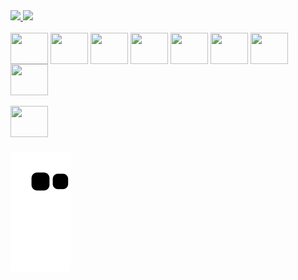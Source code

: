 <div align="">
  <a href="https://github.com/lauroteles">
    <img height="145em" src="https://github-readme-stats.vercel.app/api?username=lauroteles&count_private=true&include_all_commits=true&show_icons=true&theme=dracula&hide_border=false&show_owner=true"/>
    <img height="145em" src="https://github-readme-stats.vercel.app/api/top-langs/?username=lauroteles&theme=dracula&hide_border=false&&layout=compact"/>
  </a>
</div>

<div style="display: inline_block"><br>
  <img align="center" height="50" width="60" src="https://cdn.jsdelivr.net/gh/devicons/devicon/icons/python/python-original.svg" />
  
  <img align="center" height="50" width="60" src="https://cdn.jsdelivr.net/gh/devicons/devicon/icons/pandas/pandas-original.svg" />
  
  <img align="center" height="50" width="60" src="https://cdn.jsdelivr.net/gh/devicons/devicon/icons/streamlit/streamlit-original-wordmark.svg" />
  <img align="center" height="50" width="60" src="https://cdn.jsdelivr.net/gh/devicons/devicon/icons/numpy/numpy-original.svg" />
  <img align="center" height="50" width="60" src="https://cdn.jsdelivr.net/gh/devicons/devicon/icons/jupyter/jupyter-original.svg" />
  
          
  <img align="center" height="50" width="60" src="https://cdn.jsdelivr.net/gh/devicons/devicon/icons/mysql/mysql-original-wordmark.svg" />
 
  <img align="center" height="50" width="60" src="https://cdn.jsdelivr.net/gh/devicons/devicon/icons/amazonwebservices/amazonwebservices-line-wordmark.svg" />
  
  
  <img align="center" height="50" width="60" src="https://cdn.jsdelivr.net/gh/devicons/devicon/icons/git/git-original.svg" />
  

<div style="display: inline_block"><br>

  
  <a href="https://www.linkedin.com/in/lauro-teles-0a66aba5">
    <img align="center" height="50" width="60" src="https://cdn.jsdelivr.net/gh/devicons/devicon/icons/linkedin/linkedin-original.svg" />
  </a>

###

![Snake animation](https://github.com/lauroteles/lauroteles/blob/output/github-contribution-grid-snake.svg)
